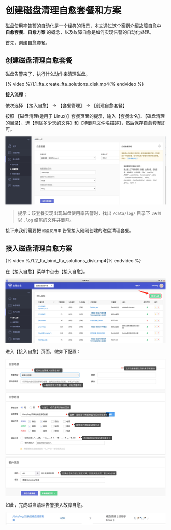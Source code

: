 # 创建磁盘清理自愈套餐和方案

磁盘使用率告警的自动化是一个经典的场景，本文通过这个案例介绍故障自愈中 **自愈套餐**、**自愈方案** 的概念，以及故障自愈是如何实现告警的自动化处理。

首先，创建自愈套餐。

## 创建磁盘清理自愈套餐

磁盘告警来了，执行什么动作来清理磁盘。

{% video %}1.1_fta_create_fta_solutions_disk.mp4{% endvideo %}

**接入流程**：

依次选择 【接入自愈】 → 【套餐管理】  → 【创建自愈套餐】

按照 【磁盘清理(适用于 Linux)】套餐页面的提示，输入【套餐命名】、【磁盘清理的目录】，选【删除多少天的文件】和【待删除文件名描述】，然后保存自愈套餐即可。

![](media/14954426910835.jpg)


> 提示：该套餐实现出现磁盘使用率告警时，找出 `/data/log/` 目录下 `3天前` 以 `.log` 结尾的文件并删除。


接下来我们需要把 `磁盘使用率` 告警接入刚刚创建的磁盘清理套餐。

## 接入磁盘清理自愈方案

{% video %}1.2_fta_bind_fta_solutions_disk.mp4{% endvideo %}

在【接入自愈】菜单中点击【接入自愈】。

![](media/14954963492141.jpg)

进入【接入自愈】页面，做如下配置：

![](media/14955044310872.jpg)
![](media/14955045422350.jpg)

如此，完成磁盘清理告警接入故障自愈。

![](media/14955041094397.jpg)
